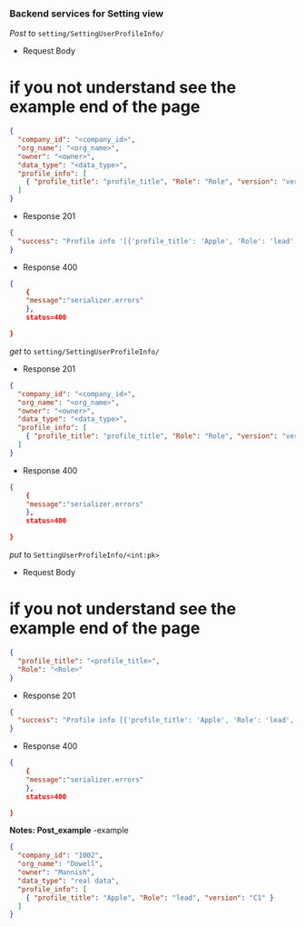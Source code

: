 ### Backend services for Setting view

_Post_ to `setting/SettingUserProfileInfo/`

- Request Body

# if you not understand see the example end of the page

```json
{
  "company_id": "<company_id>",
  "org_name": "<org_name>",
  "owner": "<owner>",
  "data_type": "<data_type>",
  "profile_info": [
    { "profile_title": "profile_title", "Role": "Role", "version": "version" }
  ]
}
```

- Response 201

```json
{
  "success": "Profile info '[{'profile_title': 'Apple', 'Role': 'lead', 'version': 'C1'}]' created successfully"
}
```

- Response 400

```json
{
    {
    "message":"serializer.errors"
    },
    status=400

}
```

_get_ to `setting/SettingUserProfileInfo/`

- Response 201

```json
{
  "company_id": "<company_id>",
  "org_name": "<org_name>",
  "owner": "<owner>",
  "data_type": "<data_type>",
  "profile_info": [
    { "profile_title": "profile_title", "Role": "Role", "version": "version" }
  ]
}
```

- Response 400

```json
{
    {
    "message":"serializer.errors"
    },
    status=400

}
```

_put_ to `SettingUserProfileInfo/<int:pk>`

- Request Body

# if you not understand see the example end of the page

```json
{
  "profile_title": "<profile_title>",
  "Role": "<Role>"
}
```

- Response 201

```json
{
  "success": "Profile info [{'profile_title': 'Apple', 'Role': 'lead', 'version': 'C1'}]"
}
```

- Response 400

```json
{
    {
    "message":"serializer.errors"
    },
    status=400

}
```

**Notes: Post_example**
-example

```json
{
  "company_id": "1002",
  "org_name": "Dowell",
  "owner": "Mannish",
  "data_type": "real data",
  "profile_info": [
    { "profile_title": "Apple", "Role": "lead", "version": "C1" }
  ]
}
```
